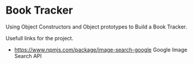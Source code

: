 # Book Tracker
Using Object Constructors and Object prototypes to Build a Book Tracker.

Usefull links for the project. 
- https://www.npmjs.com/package/image-search-google Google Image Search API

